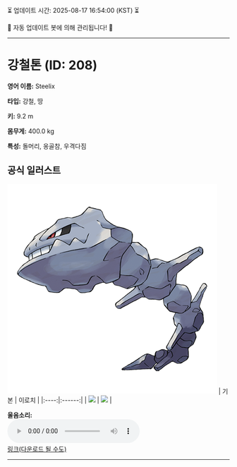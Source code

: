 
⏳ 업데이트 시간: 2025-08-17 16:54:00 (KST) ⏳

🤖 자동 업데이트 봇에 의해 관리됩니다! 🤖

---

# 강철톤 (ID: 208)
**영어 이름:** Steelix

**타입:** 강철, 땅

**키:** 9.2 m

**몸무게:** 400.0 kg

**특성:** 돌머리, 옹골참, 우격다짐

## 공식 일러스트
![](https://raw.githubusercontent.com/PokeAPI/sprites/master/sprites/pokemon/other/official-artwork/208.png)
| 기본 | 이로치 |
|:----:|:------:|
| <img src="http://play.pokemonshowdown.com/sprites/ani/steelix.gif" width="200"> | <img src="http://play.pokemonshowdown.com/sprites/ani-shiny/steelix.gif" width="200"> |

**울음소리:**<br><audio controls src="https://raw.githubusercontent.com/PokeAPI/cries/main/cries/pokemon/latest/208.ogg"></audio><br> [링크(다운로드 될 수도)](https://raw.githubusercontent.com/PokeAPI/cries/main/cries/pokemon/latest/208.ogg)


---
